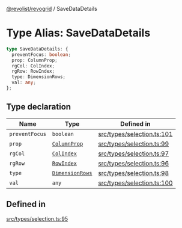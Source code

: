 [@revolist/revogrid](README.md) / SaveDataDetails

# Type Alias: SaveDataDetails

```ts
type SaveDataDetails: {
  preventFocus: boolean;
  prop: ColumnProp;
  rgCol: ColIndex;
  rgRow: RowIndex;
  type: DimensionRows;
  val: any;
};
```

## Type declaration

| Name | Type | Defined in |
| ------ | ------ | ------ |
| `preventFocus` | `boolean` | [src/types/selection.ts:101](https://github.com/revolist/revogrid/blob/703fa47ec13d35676d07f3192b2741384647a863/src/types/selection.ts#L101) |
| `prop` | [`ColumnProp`](TypeAlias.ColumnProp.md) | [src/types/selection.ts:99](https://github.com/revolist/revogrid/blob/703fa47ec13d35676d07f3192b2741384647a863/src/types/selection.ts#L99) |
| `rgCol` | [`ColIndex`](TypeAlias.ColIndex.md) | [src/types/selection.ts:97](https://github.com/revolist/revogrid/blob/703fa47ec13d35676d07f3192b2741384647a863/src/types/selection.ts#L97) |
| `rgRow` | [`RowIndex`](TypeAlias.RowIndex.md) | [src/types/selection.ts:96](https://github.com/revolist/revogrid/blob/703fa47ec13d35676d07f3192b2741384647a863/src/types/selection.ts#L96) |
| `type` | [`DimensionRows`](TypeAlias.DimensionRows.md) | [src/types/selection.ts:98](https://github.com/revolist/revogrid/blob/703fa47ec13d35676d07f3192b2741384647a863/src/types/selection.ts#L98) |
| `val` | `any` | [src/types/selection.ts:100](https://github.com/revolist/revogrid/blob/703fa47ec13d35676d07f3192b2741384647a863/src/types/selection.ts#L100) |

## Defined in

[src/types/selection.ts:95](https://github.com/revolist/revogrid/blob/703fa47ec13d35676d07f3192b2741384647a863/src/types/selection.ts#L95)
